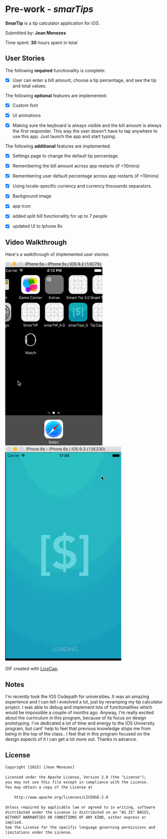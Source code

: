 # Pre-work - *smarTips*

**SmarTip** is a tip calculator application for iOS.

Submitted by: **Jean Menezes**

Time spent: **30** hours spent in total

## User Stories

The following **required** functionality is complete:

* [x] User can enter a bill amount, choose a tip percentage, and see the tip and total values.

The following **optional** features are implemented:
* [x] Custom font
* [x] UI animations
* [x] Making sure the keyboard is always visible and the bill amount is always the first responder. This way the user doesn't have to tap anywhere to use this app. Just launch the app and start typing.


The following **additional** features are implemented:
- [x] Settings page to change the default tip percentage.
- [x] Remembering the bill amount across app restarts (if <10mins)
- [x] Remembering user default percentage across app restarts (if <10mins)
- [x] Using locale-specific currency and currency thousands separators.
- [x] Background image
- [x] app Icon
- [x] added split bill functionality for up to 7 people
- [x] updated UI to Iphone 6s


## Video Walkthrough 

Here's a walkthrough of implemented user stories:

![Walkthrough](gif_smartip_new.gif)
![Walkthrough](gif_smartip_redesigned.gif) 
                
GIF created with [LiceCap](http://www.cockos.com/licecap/).

## Notes

I'm recently took the IOS Codepath for universities. It was an amazing experience and I can tell i eveolved a lot, just by revamping my tip calculator project. I was able to debug and implement lots of functionalities which would be impossible a couple of months ago.
Anyway, I'm really excited about the curriculum in this program, because of its focus on design prototyping. I've dedicated a lot of time and energy to the IOS University program, but cant' help to feel that previous knowledge stops me from being in the top of the class.. I feel that in this program focused on the design aspects of it i can get a lot more out. Thanks in advance.

## License

    Copyright [2015] [Jean Menezes]

    Licensed under the Apache License, Version 2.0 (the "License");
    you may not use this file except in compliance with the License.
    You may obtain a copy of the License at

        http://www.apache.org/licenses/LICENSE-2.0

    Unless required by applicable law or agreed to in writing, software
    distributed under the License is distributed on an "AS IS" BASIS,
    WITHOUT WARRANTIES OR CONDITIONS OF ANY KIND, either express or implied.
    See the License for the specific language governing permissions and
    limitations under the License.
